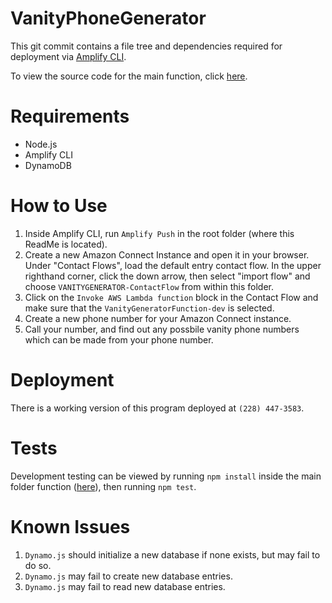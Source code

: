 # VanityPhoneGenerator

This git commit contains a file tree and dependencies required for deployment via [Amplify CLI](https://docs.amplify.aws/cli/).

To view the source code for the main function, click [here](/amplify/backend/function/VanityGeneratorFunction/src/).

# Requirements
- Node.js
- Amplify CLI
- DynamoDB

# How to Use
1. Inside Amplify CLI, run `Amplify Push` in the root folder (where this ReadMe is located).
2. Create a new Amazon Connect Instance and open it in your browser. Under "Contact Flows", load the default entry contact flow. In the upper righthand corner, click the down arrow, then select "import flow" and choose `VANITYGENERATOR-ContactFlow` from within this folder.
3. Click on the `Invoke AWS Lambda function` block in the Contact Flow and make sure that the `VanityGeneratorFunction-dev` is selected.
4. Create a new phone number for your Amazon Connect instance.
5. Call your number, and find out any possbile vanity phone numbers which can be made from your phone number.

# Deployment
There is a working version of this program deployed at `(228) 447-3583`.

# Tests
Development testing can be viewed by running `npm install` inside the main folder function ([here](/amplify/backend/function/VanityGeneratorFunction/src/)), then running `npm test`.

# Known Issues
1. `Dynamo.js` should initialize a new database if none exists, but may fail to do so.
2. `Dynamo.js` may fail to create new database entries.
3. `Dynamo.js` may fail to read new database entries.